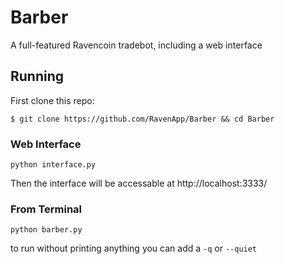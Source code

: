 # Barber

A full-featured Ravencoin tradebot, including a web interface

## Running

First clone this repo:

```
$ git clone https://github.com/RavenApp/Barber && cd Barber
```

### Web Interface

```
python interface.py
```

Then the interface will be accessable at http://localhost:3333/

### From Terminal

```
python barber.py
```

to run without printing anything you can add a `-q` or `--quiet`
